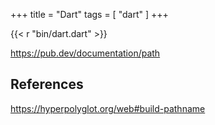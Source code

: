 +++
title = "Dart"
tags = [ "dart" ]
+++

{{< r "bin/dart.dart" >}}

<https://pub.dev/documentation/path>

## References

<https://hyperpolyglot.org/web#build-pathname>

